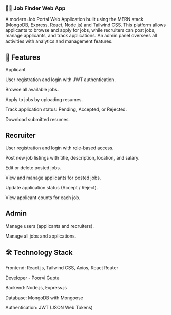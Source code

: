 ### 🧑‍💼 Job Finder Web App

A modern Job Portal Web Application built using the MERN stack (MongoDB, Express, React, Node.js) and Tailwind CSS. This platform allows applicants to browse and apply for jobs, while recruiters can post jobs, manage applicants, and track applications. An admin panel oversees all activities with analytics and management features.

## 🌟 Features
Applicant

User registration and login with JWT authentication.

Browse all available jobs.

Apply to jobs by uploading resumes.

Track application status: Pending, Accepted, or Rejected.

Download submitted resumes.

## Recruiter

User registration and login with role-based access.

Post new job listings with title, description, location, and salary.

Edit or delete posted jobs.

View and manage applicants for posted jobs.

Update application status (Accept / Reject).

View applicant counts for each job.

## Admin

Manage users (applicants and recruiters).

Manage all jobs and applications.

## 🛠️ Technology Stack

Frontend: React.js, Tailwind CSS, Axios, React Router

Developer - Poorvi Gupta

Backend: Node.js, Express.js

Database: MongoDB with Mongoose

Authentication: JWT (JSON Web Tokens)
